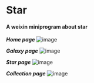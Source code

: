 # Star
#### A weixin miniprogram about star

_**Home page**_
![image](https://github.com/PottermoreIron/Star/blob/main/img/1.PNG)

_**Galaxy page**_
![image](https://github.com/PottermoreIron/Star/blob/main/img/2.PNG)

_**Star page**_
![image](https://github.com/PottermoreIron/Star/blob/main/img/3.PNG)

_**Collection page**_
![image](https://github.com/PottermoreIron/Star/blob/main/img/4.PNG)
